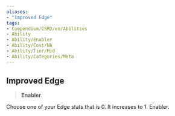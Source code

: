 ```yaml
---
aliases:
- "Improved Edge"
tags:
- Compendium/CSRD/en/Abilities
- Ability
- Ability/Enabler
- Ability/Cost/NA
- Ability/Tier/Mid
- Ability/Categories/Meta
---
```


  
## Improved Edge  
>**Enabler**
  
Choose one of your Edge stats that is 0. It increases to 1. Enabler.